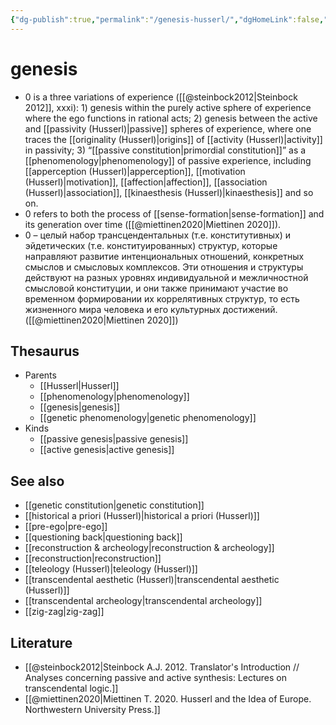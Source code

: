 ```yaml
---
{"dg-publish":true,"permalink":"/genesis-husserl/","dgHomeLink":false,"dgPassFrontmatter":false}
---
```


# genesis
- 0 is a three variations of experience ([[@steinbock2012|Steinbock 2012]], xxxi): 1) genesis within the purely active sphere of experience where the ego functions in rational acts; 2) genesis between the active and [[passivity (Husserl)|passive]] spheres of experience, where one traces the [[originality (Husserl)|origins]] of [[activity (Husserl)|activity]] in passivity; 3) “[[passive constitution|primordial constitution]]” as a [[phenomenology|phenomenology]] of passive experience, including [[apperception (Husserl)|apperception]], [[motivation (Husserl)|motivation]], [[affection|affection]], [[association (Husserl)|association]], [[kinaesthesis (Husserl)|kinaesthesis]] and so on.
- 0 refers to both the process of [[sense-formation|sense-formation]] and its generation over time ([[@miettinen2020|Miettinen 2020]]).
- 0 – целый набор трансцендентальных (т.е. конститутивных) и эйдетических (т.е. конституированных) структур, которые направляют развитие интенциональных отношений, конкретных смыслов и смысловых комплексов. Эти отношения и структуры действуют на разных уровнях индивидуальной и межличностной смысловой конституции, и они также принимают участие во временном формировании их коррелятивных структур, то есть жизненного мира человека и его культурных достижений. ([[@miettinen2020|Miettinen 2020]])


## Thesaurus
- Parents
	- [[Husserl|Husserl]]
	- [[phenomenology|phenomenology]]
	- [[genesis|genesis]]
	- [[genetic phenomenology|genetic phenomenology]]
- Kinds
	- [[passive genesis|passive genesis]]
	- [[active genesis|active genesis]]

## See also
- [[genetic constitution|genetic constitution]]
- [[historical a priori (Husserl)|historical a priori (Husserl)]]
- [[pre-ego|pre-ego]]
- [[questioning back|questioning back]]
- [[reconstruction & archeology|reconstruction & archeology]]
- [[reconstruction|reconstruction]]
- [[teleology (Husserl)|teleology (Husserl)]]
- [[transcendental aesthetic (Husserl)|transcendental aesthetic (Husserl)]]
- [[transcendental archeology|transcendental archeology]]
- [[zig-zag|zig-zag]]


## Literature
- [[@steinbock2012|Steinbock A.J. 2012. Translator's Introduction // Analyses concerning passive and active synthesis: Lectures on transcendental logic.]]
- [[@miettinen2020|Miettinen T. 2020. Husserl and the Idea of Europe. Northwestern University Press.]]



